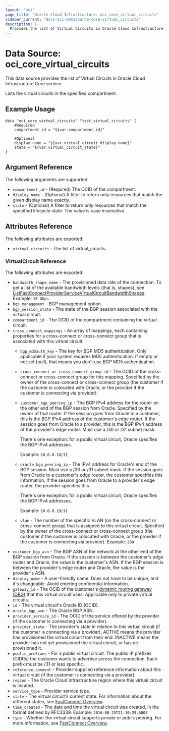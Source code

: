 ```yaml
---
layout: "oci"
page_title: "Oracle Cloud Infrastructure: oci_core_virtual_circuits"
sidebar_current: "docs-oci-datasource-core-virtual_circuits"
description: |-
  Provides the list of Virtual Circuits in Oracle Cloud Infrastructure Core service
---
```


# Data Source: oci_core_virtual_circuits
This data source provides the list of Virtual Circuits in Oracle Cloud Infrastructure Core service.

Lists the virtual circuits in the specified compartment.


## Example Usage

```hcl
data "oci_core_virtual_circuits" "test_virtual_circuits" {
	#Required
	compartment_id = "${var.compartment_id}"

	#Optional
	display_name = "${var.virtual_circuit_display_name}"
	state = "${var.virtual_circuit_state}"
}
```

## Argument Reference

The following arguments are supported:

* `compartment_id` - (Required) The OCID of the compartment.
* `display_name` - (Optional) A filter to return only resources that match the given display name exactly. 
* `state` - (Optional) A filter to return only resources that match the specified lifecycle state. The value is case insensitive. 


## Attributes Reference

The following attributes are exported:

* `virtual_circuits` - The list of virtual_circuits.

### VirtualCircuit Reference

The following attributes are exported:

* `bandwidth_shape_name` - The provisioned data rate of the connection.  To get a list of the available bandwidth levels (that is, shapes), see [ListFastConnectProviderServiceVirtualCircuitBandwidthShapes](https://docs.cloud.oracle.com/iaas/api/#/en/iaas/20160918/FastConnectProviderService/ListFastConnectProviderVirtualCircuitBandwidthShapes).  Example: `10 Gbps` 
* `bgp_management` - BGP management option. 
* `bgp_session_state` - The state of the BGP session associated with the virtual circuit.
* `compartment_id` - The OCID of the compartment containing the virtual circuit.
* `cross_connect_mappings` - An array of mappings, each containing properties for a cross-connect or cross-connect group that is associated with this virtual circuit. 
	* `bgp_md5auth_key` - The key for BGP MD5 authentication. Only applicable if your system requires MD5 authentication. If empty or not set (null), that means you don't use BGP MD5 authentication. 
	* `cross_connect_or_cross_connect_group_id` - The OCID of the cross-connect or cross-connect group for this mapping. Specified by the owner of the cross-connect or cross-connect group (the customer if the customer is colocated with Oracle, or the provider if the customer is connecting via provider). 
	* `customer_bgp_peering_ip` - The BGP IPv4 address for the router on the other end of the BGP session from Oracle. Specified by the owner of that router. If the session goes from Oracle to a customer, this is the BGP IPv4 address of the customer's edge router. If the session goes from Oracle to a provider, this is the BGP IPv4 address of the provider's edge router. Must use a /30 or /31 subnet mask.

		There's one exception: for a public virtual circuit, Oracle specifies the BGP IPv4 addresses.

		Example: `10.0.0.18/31` 
	* `oracle_bgp_peering_ip` - The IPv4 address for Oracle's end of the BGP session. Must use a /30 or /31 subnet mask. If the session goes from Oracle to a customer's edge router, the customer specifies this information. If the session goes from Oracle to a provider's edge router, the provider specifies this.

		There's one exception: for a public virtual circuit, Oracle specifies the BGP IPv4 addresses.

		Example: `10.0.0.19/31` 
	* `vlan` - The number of the specific VLAN (on the cross-connect or cross-connect group) that is assigned to this virtual circuit. Specified by the owner of the cross-connect or cross-connect group (the customer if the customer is colocated with Oracle, or the provider if the customer is connecting via provider).  Example: `200` 
* `customer_bgp_asn` - The BGP ASN of the network at the other end of the BGP session from Oracle. If the session is between the customer's edge router and Oracle, the value is the customer's ASN. If the BGP session is between the provider's edge router and Oracle, the value is the provider's ASN. 
* `display_name` - A user-friendly name. Does not have to be unique, and it's changeable. Avoid entering confidential information. 
* `gateway_id` - The OCID of the customer's [dynamic routing gateway (DRG)](https://docs.cloud.oracle.com/iaas/api/#/en/iaas/20160918/Drg) that this virtual circuit uses. Applicable only to private virtual circuits. 
* `id` - The virtual circuit's Oracle ID (OCID).
* `oracle_bgp_asn` - The Oracle BGP ASN.
* `provider_service_id` - The OCID of the service offered by the provider (if the customer is connecting via a provider). 
* `provider_state` - The provider's state in relation to this virtual circuit (if the customer is connecting via a provider). ACTIVE means the provider has provisioned the virtual circuit from their end. INACTIVE means the provider has not yet provisioned the virtual circuit, or has de-provisioned it. 
* `public_prefixes` - For a public virtual circuit. The public IP prefixes (CIDRs) the customer wants to advertise across the connection. Each prefix must be /31 or less specific. 
* `reference_comment` - Provider-supplied reference information about this virtual circuit (if the customer is connecting via a provider). 
* `region` - The Oracle Cloud Infrastructure region where this virtual circuit is located. 
* `service_type` - Provider service type. 
* `state` - The virtual circuit's current state. For information about the different states, see [FastConnect Overview](https://docs.cloud.oracle.com/iaas/Content/Network/Concepts/fastconnect.htm). 
* `time_created` - The date and time the virtual circuit was created, in the format defined by RFC3339.  Example: `2016-08-25T21:10:29.600Z` 
* `type` - Whether the virtual circuit supports private or public peering. For more information, see [FastConnect Overview](https://docs.cloud.oracle.com/iaas/Content/Network/Concepts/fastconnect.htm). 


